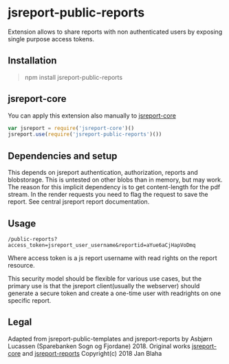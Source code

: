 
# jsreport-public-reports

Extension allows to share reports with non authenticated users by exposing single purpose access tokens.

## Installation
> npm install jsreport-public-reports

## jsreport-core
You can apply this extension also manually to [jsreport-core](https://github.com/jsreport/jsreport-core)

```js
var jsreport = require('jsreport-core')()
jsreport.use(require('jsreport-public-reports')())
```

## Dependencies and setup

This depends on jsreport authentication, authorization, reports and blobstorage. This is untested on other blobs than in memory, but may work. The reason for this implicit dependency is to get content-length for the pdf stream.
In the render requests you need to flag the request to save the report. See central jsreport report documentation.

## Usage

    /public-reports?access_token=jsreport_user_username&reportid=aYue6aCjHapVoDmq

Where access token is a js report username with read rights on the report resource.

This security model should be flexible for various use cases, but the primary use is that the jsreport client(usually the webserver) should generate a secure token and create a one-time user with readrights on one specific report.

## Legal

Adapted from jsreport-public-templates and jsreport-reports by Asbjørn Lucassen (Sparebanken Sogn og Fjordane) 2018.
Original works [jsreport-core](https://github.com/jsreport/jsreport-public-templates) and [jsreport-reports](https://github.com/jsreport/jsreport-reports) Copyright(c) 2018 Jan Blaha
